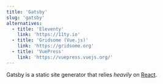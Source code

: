 ```yaml
---
title: 'Gatsby'
slug: 'gatsby'
alternatives:
  - title: 'Eleventy'
    link: 'https://11ty.io'
  - title: 'Gridsome (Vue.js)'
    link: 'https://gridsome.org'
  - title: 'VuePress'
    link: 'https://vuepress.vuejs.org/'
---
```


Gatsby is a static site generator that relies _heavily_ on [React](#react).
